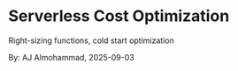 # Serverless Cost Optimization

Right-sizing functions, cold start optimization


By: AJ Almohammad, 2025-09-03
